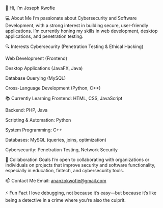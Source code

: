 👋 Hi, I’m Joseph Kwofie

💻 About Me
I’m passionate about Cybersecurity and Software Development, with a strong interest in building secure, user-friendly applications. 
I’m currently honing my skills in web development, desktop applications, and penetration testing.

🔍 Interests
Cybersecurity (Penetration Testing & Ethical Hacking)

Web Development (Frontend)

Desktop Applications (JavaFX, Java)

Database Querying (MySQL)

Cross-Language Development (Python, C++)

📚 Currently Learning
Frontend: HTML, CSS, JavaScript

Backend: PHP, Java

Scripting & Automation: Python

System Programming: C++

Databases: MySQL (queries, joins, optimization)

Cybersecurity: Penetration Testing, Network Security


🤝 Collaboration Goals
I’m open to collaborating with organizations or individuals on projects that improve security and software functionality, especially in education, fintech, and cybersecurity tools.

📫 Contact Me
Email: ananzokwofie@gmail.com

⚡ Fun Fact
I love debugging, not because it’s easy—but because it’s like being a detective in a crime where you’re also the culprit.
